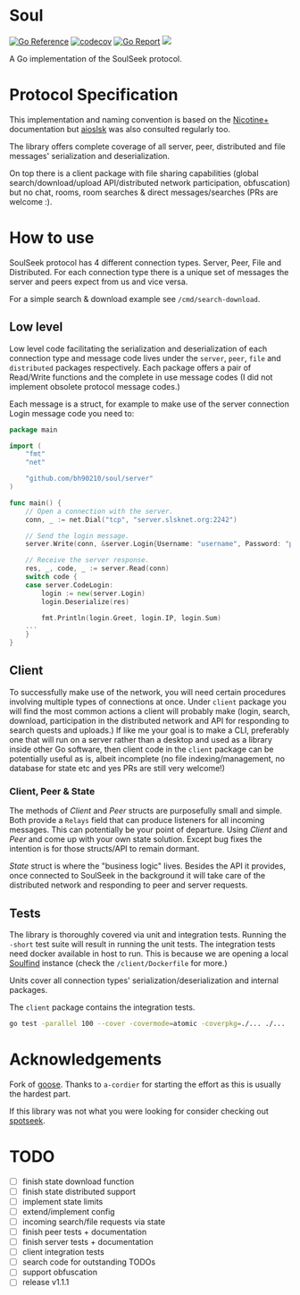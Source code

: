 # Soul

[![Go Reference](https://pkg.go.dev/badge/github.com/bh90210/soul.svg)](https://pkg.go.dev/github.com/bh90210/soul)
[![codecov](https://codecov.io/gh/bh90210/soul/graph/badge.svg?token=1VXJR0HV3C)](https://codecov.io/gh/bh90210/soul)
[![Go Report](https://goreportcard.com/badge/github.com/bh90210/soul)](https://goreportcard.com/report/github.com/bh90210/soul)
![](https://github.com/bh90210/soul/actions/workflows/tests.yaml/badge.svg)

A Go implementation of the SoulSeek protocol.

# Protocol Specification

This implementation and naming convention is based on the [Nicotine+](https://nicotine-plus.github.io/nicotine-plus/doc/SLSKPROTOCOL.html) documentation but [aioslsk](https://aioslsk.readthedocs.io) was also consulted regularly too.

The library offers complete coverage of all server, peer, distributed and file messages' serialization and deserialization.

On top there is a client package with file sharing capabilities (global search/download/upload API/distributed network participation, obfuscation) but no chat, rooms, room searches & direct messages/searches (PRs are welcome :).

# How to use

SoulSeek protocol has 4 different connection types. Server, Peer, File and Distributed. For each connection type there is a unique set of messages the server and peers expect from us and vice versa.

For a simple search & download example see `/cmd/search-download`.

## Low level

Low level code facilitating the serialization and deserialization of each connection type and message code lives under the `server`, `peer`, `file` and `distributed` packages respectively. Each package offers a pair of Read/Write functions and the complete in use message codes (I did not implement obsolete protocol message codes.)

Each message is a struct, for example to make use of the server connection Login message code you need to:
```go
package main

import (
	"fmt"
	"net"

	"github.com/bh90210/soul/server"
)

func main() {
	// Open a connection with the server.
	conn, _ := net.Dial("tcp", "server.slsknet.org:2242")

	// Send the login message.
	server.Write(conn, &server.Login{Username: "username", Password: "password"})

	// Receive the server response.
	res, _, code, _ := server.Read(conn)
	switch code {
	case server.CodeLogin:
		login := new(server.Login)
		login.Deserialize(res)

		fmt.Println(login.Greet, login.IP, login.Sum)
	...
	}
}

```

## Client

To successfully make use of the network, you will need certain procedures involving multiple types of connections at once. Under `client` package you will find the most common actions a client will probably make (login, search, download, participation in the distributed network and API for responding to search quests and uploads.) If like me your goal is to make a CLI, preferably one that will run on a server rather than a desktop and used as a library inside other Go software, then client code in the `client` package can be potentially useful as is, albeit incomplete (no file indexing/management, no database for state etc and yes PRs are still very welcome!)

### Client, Peer & State

The methods of _Client_ and _Peer_ structs are purposefully small and simple. Both provide a `Relays` field that can produce listeners for all incoming messages. This can potentially be your point of departure. Using _Client_ and _Peer_ and come up with your own state solution. Except bug fixes the intention is for those structs/API to remain dormant.

_State_ struct is where the "business logic" lives. Besides the API it provides, once connected to SoulSeek in the background it will take care of the distributed network and responding to peer and server requests.

## Tests

The library is thoroughly covered via unit and integration tests. Running the `-short` test suite will result in running the unit tests. The integration tests need docker available in host to run. This is because we are opening a local [Soulfind](https://github.com/soulfind-dev/soulfind) instance (check the `/client/Dockerfile` for more.)

Units cover all connection types' serialization/deserialization and internal packages.

The `client` package contains the integration tests.

```bash
go test -parallel 100 --cover -covermode=atomic -coverpkg=./... ./...
```

# Acknowledgements

Fork of [goose](https://github.com/a-cordier/goose). Thanks to `a-cordier` for starting the effort as this is usually the hardest part.

If this library was not what you were looking for consider checking out [spotseek](https://github.com/boristopalov/spotseek).


# TODO
- [ ] finish state download function
- [ ] finish state distributed support
- [ ] implement state limits
- [ ] extend/implement config
- [ ] incoming search/file requests via state
- [ ] finish peer tests + documentation
- [ ] finish server tests + documentation
- [ ] client integration tests
- [ ] search code for outstanding TODOs
- [ ] support obfuscation
- [ ] release v1.1.1
